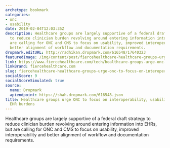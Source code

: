 ```yaml
---
archetype: bookmark
categories:
- onc
- usability
date: 2019-02-04T12:03:35Z
description: Healthcare groups are largely supportive of a federal draft strategy
  to reduce clinician burden revolving around entering information into EHRs, but
  are calling for ONC and CMS to focus on usability, improved interoperability and
  better alignment of workflow and documentation requirements.
dropmark.editURL: http://radhikan.dropmark.com/616548/17640323
featuredImage: /img/content/post/fiercehealthcare-healthcare-groups-urge-onc-to-focus-on-interoperability-usability-to-reduce-ehr-burdens.jpg
link: https://www.fiercehealthcare.com/tech/healthcare-groups-urge-onc-to-focus-interoperability-usability-to-reduce-ehr-burdens
linkBrand: fiercehealthcare.com
slug: fiercehealthcare-healthcare-groups-urge-onc-to-focus-on-interoperability-usability-to-reduce-ehr-burdens
socialScore: 9
socialScoreSimulated: true
source:
  name: Dropmark
  apiendpoint: https://shah.dropmark.com/616548.json
title: Healthcare groups urge ONC to focus on interoperability, usability to reduce
  EHR burdens
---
```

Healthcare groups are largely supportive of a federal draft strategy to reduce clinician burden revolving around entering information into EHRs, but are calling for ONC and CMS to focus on usability, improved interoperability and better alignment of workflow and documentation requirements.